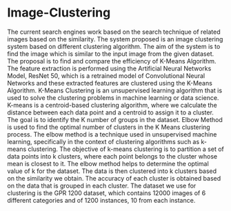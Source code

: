 # Image-Clustering

The current search engines work based on the search technique of related images based on the similarity. The system proposed is an image clustering system based on different clustering algorithm. The aim of the system is to find the image which is similar to the input image from the given dataset. The proposal is to find and compare the efficiency of K-Means Algorithm. The feature extraction is performed using the Artificial Neural Networks Model, ResNet 50, which is a retrained model of Convolutional Neural Networks and these extracted features are clustered using the K-Means Algorithm. 
K-Means Clustering is an unsupervised learning algorithm that is used to solve the clustering problems in machine learning or data science. K-means is a centroid-based clustering algorithm, where we calculate the distance between each data point and a centroid to assign it to a cluster. The goal is to identify the K number of groups in the dataset.
Elbow Method is used to find the optimal number of clusters in the K Means clustering process. The elbow method is a technique used in unsupervised machine learning, specifically in the context of clustering algorithms such as k-means clustering. The objective of k-means clustering is to partition a set of data points into k clusters, where each point belongs to the cluster whose mean is closest to it. The elbow method helps to determine the optimal value of k for the dataset.
The data is then clustered into k clusters based on the similarity we obtain. The accuracy of each cluster is obtained based on the data that is grouped in each cluster. The dataset we use for clustering is the GPR 1200 dataset, which contains 12000 images of 6 different categories and of 1200 instances, 10 from each instance.
